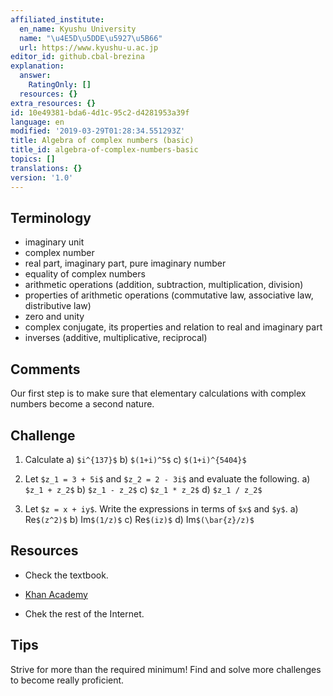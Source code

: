```yaml
---
affiliated_institute:
  en_name: Kyushu University
  name: "\u4E5D\u5DDE\u5927\u5B66"
  url: https://www.kyushu-u.ac.jp
editor_id: github.cbal-brezina
explanation:
  answer:
    RatingOnly: []
  resources: {}
extra_resources: {}
id: 10e49381-bda6-4d1c-95c2-d4281953a39f
language: en
modified: '2019-03-29T01:28:34.551293Z'
title: Algebra of complex numbers (basic)
title_id: algebra-of-complex-numbers-basic
topics: []
translations: {}
version: '1.0'
---
```


## Terminology 
- imaginary unit
- complex number
- real part, imaginary part, pure imaginary number
- equality of complex numbers
- arithmetic operations (addition, subtraction, multiplication, division)
- properties of arithmetic operations (commutative law, associative law, distributive law)
- zero and unity
- complex conjugate, its properties and relation to real and imaginary part
- inverses (additive, multiplicative, reciprocal)

## Comments

Our first step is to make sure that elementary calculations with complex numbers become a second nature.  

## Challenge



1.  Calculate
    a) `$i^{137}$`
    b) `$(1+i)^5$`
    c) `$(1+i)^{5404}$`

2. Let `$z_1 = 3 + 5i$` and `$z_2 = 2 - 3i$` and evaluate the following.
   a)  `$z_1 + z_2$`
   b) `$z_1 - z_2$`
   c) `$z_1 * z_2$`
   d) `$z_1 / z_2$`

3. Let `$z = x + iy$`. Write the expressions in terms of `$x$` and `$y$`.
   a) Re`$(z^2)$`
   b) Im`$(1/z)$`
   c) Re`$(iz)$`
   d) Im`$(\bar{z}/z)$`



## Resources

- Check the textbook.

- [Khan Academy](https://www.khanacademy.org/math/precalculus/imaginary-and-complex-numbers)

- Chek the rest of the Internet.


## Tips

Strive for more than the required minimum! Find and solve more challenges to become really proficient.






